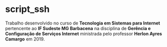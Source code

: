# script_ssh

Trabalho desenvolvido no curso de **Tecnologia em Sistemas para Internet** pertencente ao **IF Sudeste MG Barbacena** na disciplina de **Gerência e Configuração de Serviços Internet** ministrada pelo professor **Herlon Ayres Camargo** em 2019.
